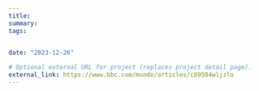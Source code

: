 ```yaml
---
title:
summary: 
tags:
  

date: "2023-12-26"

# Optional external URL for project (replaces project detail page).
external_link: https://www.bbc.com/mundo/articles/c89584wljzlo
---
```

